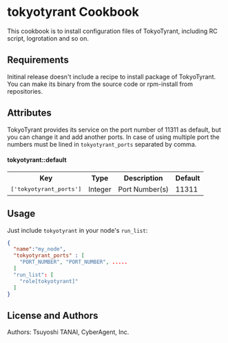 tokyotyrant Cookbook
====================
This cookbook is to install configuration files of TokyoTyrant, including RC script, logrotation and so on.


Requirements
------------
Initinal release doesn't include a recipe to install package of TokyoTyrant. You can make its binary from the source code or rpm-install from repositories.


Attributes
----------
TokyoTyrant provides its service on the port number of 11311 as default, but you can change it and add another ports. In case of using multiple port the numbers must be lined in `tokyotyrant_ports` separated by comma.

#### tokyotyrant::default
<table>
  <tr>
    <th>Key</th>
    <th>Type</th>
    <th>Description</th>
    <th>Default</th>
  </tr>
  <tr>
    <td><tt>['tokyotyrant_ports']</tt></td>
    <td>Integer</td>
    <td>Port Number(s)</td>
    <td>11311</td>
  </tr>
</table>


Usage
-----
Just include `tokyotyrant` in your node's `run_list`:

```json
{
  "name":"my_node",
  "tokyotyrant_ports" : [
    "PORT_NUMBER", "PORT_NUMBER", .....
  ]
  "run_list": [
    "role[tokyotyrant]"
  ]
}
```


License and Authors
-------------------
Authors: Tsuyoshi TANAI, CyberAgent, Inc.
